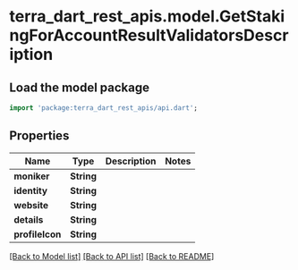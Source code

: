 # terra_dart_rest_apis.model.GetStakingForAccountResultValidatorsDescription

## Load the model package
```dart
import 'package:terra_dart_rest_apis/api.dart';
```

## Properties
Name | Type | Description | Notes
------------ | ------------- | ------------- | -------------
**moniker** | **String** |  | 
**identity** | **String** |  | 
**website** | **String** |  | 
**details** | **String** |  | 
**profileIcon** | **String** |  | 

[[Back to Model list]](../README.md#documentation-for-models) [[Back to API list]](../README.md#documentation-for-api-endpoints) [[Back to README]](../README.md)


